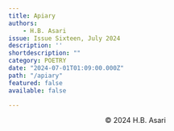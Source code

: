 ```yaml
---
title: Apiary
authors:
    - H.B. Asari
issue: Issue Sixteen, July 2024
description: ''
shortdescription: ""
category: POETRY
date: "2024-07-01T01:09:00.000Z"
path: "/apiary"
featured: false
available: false

---
```




<p style="text-align: center;">© 2024 H.B. Asari</p>

